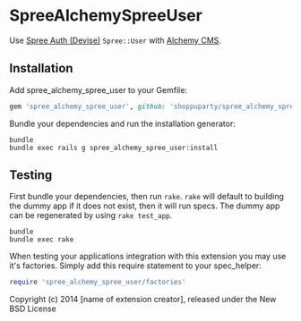 SpreeAlchemySpreeUser
=====================

Use [Spree Auth (Devise)](https://github.com/spree/spree_auth_devise) `Spree::User` with [Alchemy CMS](https://github.com/magiclabs/alchemy_cms).

Installation
------------

Add spree_alchemy_spree_user to your Gemfile:

```ruby
gem 'spree_alchemy_spree_user', github: 'shoppuparty/spree_alchemy_spree_user', branch: 'master'
```

Bundle your dependencies and run the installation generator:

```shell
bundle
bundle exec rails g spree_alchemy_spree_user:install
```

Testing
-------

First bundle your dependencies, then run `rake`. `rake` will default to building the dummy app if it does not exist, then it will run specs. The dummy app can be regenerated by using `rake test_app`.

```shell
bundle
bundle exec rake
```

When testing your applications integration with this extension you may use it's factories.
Simply add this require statement to your spec_helper:

```ruby
require 'spree_alchemy_spree_user/factories'
```

Copyright (c) 2014 [name of extension creator], released under the New BSD License
